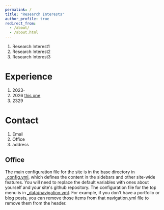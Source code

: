 ```yaml
---
permalink: /
title: "Research Interests"
author_profile: true
redirect_from: 
  - /about/
  - /about.html
---
```

1. Research Interest1
1. Research Interest2
1. Research Interest3 

Experience
======

1. 2023-
2. 2026 [this one](https://github.com/academicpages/academicpages.github.io/blob/master/talkmap.ipynb)
3. 2329

Contact
======
1. Email
1. Office
1. address

Office
------
The main configuration file for the site is in the base directory in [_config.yml](https://github.com/academicpages/academicpages.github.io/blob/master/_config.yml), which defines the content in the sidebars and other site-wide features. You will need to replace the default variables with ones about yourself and your site's github repository. The configuration file for the top menu is in [_data/navigation.yml](https://github.com/academicpages/academicpages.github.io/blob/master/_data/navigation.yml). For example, if you don't have a portfolio or blog posts, you can remove those items from that navigation.yml file to remove them from the header. 
